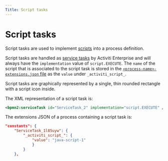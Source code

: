 ```yaml
---
Title: Script tasks
---
```


# Script tasks 
Script tasks are used to implement [scripts](../../scripts.md) into a process definition. 

Script tasks are handled as [service tasks](../bpmn/service.md) by Activiti Enterprise and will always have the `implementation` value of `script.EXECUTE`. The `name` of the script that is associated to the script task is stored in the [`<process-name>-extensions.json` file](../../projects.md#files) as the `value` under `_activiti_script_`.

Script tasks are graphically represented by a single, thin rounded rectangle with a script icon inside.

The XML representation of a script task is: 

```xml
<bpmn2:serviceTask id="ServiceTask_2" implementation="script.EXECUTE" />
```

The extensions JSON of a process containing a script task is:


```json
"constants": {
	"ServiceTask_1l85uyw": {
		"_activiti_script_": {
			"value": "java-script-1"
            }
        }
    },
```